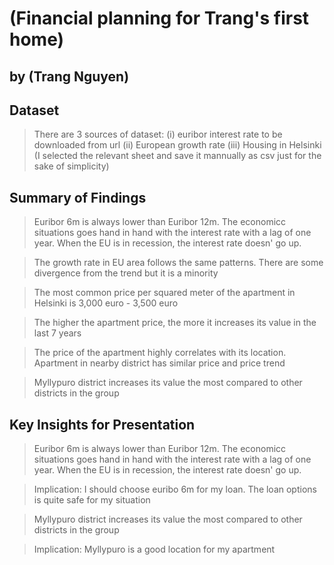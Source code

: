 # (Financial planning for Trang's first home)
## by (Trang Nguyen)


## Dataset

> There are 3 sources of dataset: (i) euribor interest rate to be downloaded from url (ii) European growth rate (iii) Housing in Helsinki (I selected the relevant sheet and save it mannually as csv just for the sake of simplicity)


## Summary of Findings
> Euribor 6m is always lower than Euribor 12m. The economicc situations goes hand in hand with the interest rate with a lag of one year. When the EU is in recession, the interest rate doesn' go up.

> The growth rate in EU area follows the same patterns. There are some divergence from the trend but it is a minority

> The most common price per squared meter of the apartment in Helsinki is 3,000 euro - 3,500 euro

> The higher the apartment price, the more it increases its value in the last 7 years

> The price of the apartment highly correlates with its location. Apartment in nearby district has similar price and price trend

> Myllypuro district increases its value the most compared to other districts in the group



## Key Insights for Presentation

> Euribor 6m is always lower than Euribor 12m. The economicc situations goes hand in hand with the interest rate with a lag of one year. When the EU is in recession, the interest rate doesn' go up.

> Implication: I should choose euribo 6m for my loan. The loan options is quite safe for my situation 

> Myllypuro district increases its value the most compared to other districts in the group

> Implication: Myllypuro is a good location for my apartment
